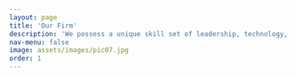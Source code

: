 ```yaml
---
layout: page
title: 'Our Firm'
description: 'We possess a unique skill set of leadership, technology, and operations.  We structure transactions to meet owners’ needs to maximize cash at close, minimize taxes, provide continued income, or provide opportunities to participate in upside from continued growth.'
nav-menu: false
image: assets/images/pic07.jpg
order: 1
---
```

